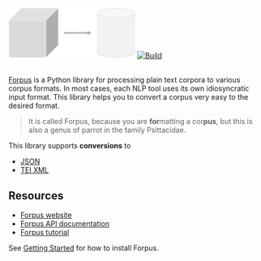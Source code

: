<img src="docs/images/logo.png" width="250px" alt="Logo">
<a href="https://travis-ci.org/severinsimmler/forpus"><img src="https://travis-ci.org/severinsimmler/forpus.svg?branch=master" alt="Build"></a>
<br><br>

[Forpus](linktoghpages) is a Python library for processing plain text corpora to various corpus formats. In most cases, each NLP tool uses its own idiosyncratic input format. This library helps you to convert a corpus very easy to the desired format.

> It is called Forpus, because you are **for**matting a cor**pus**, but this is also a genus of parrot in the family Psittacidae.

This library supports **conversions** to
* [JSON](https://www.json.org/index.html)
* [TEI XML](http://www.tei-c.org/index.xml)

## Resources
* [Forpus website](linktoghpages)
* [Forpus API documentation](linkstoapidocumentation)
* [Forpus tutorial](linktojupyternotebooks)

See [Getting Started](linktogettingstarted) for how to install Forpus.
